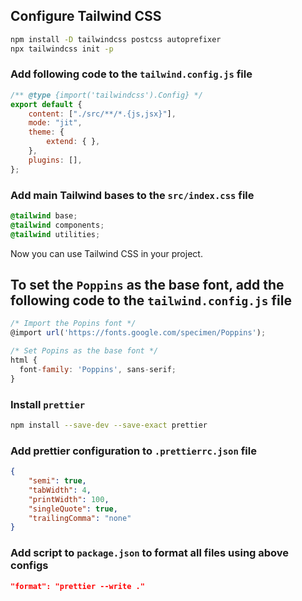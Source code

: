 ## Configure Tailwind CSS

```bash
npm install -D tailwindcss postcss autoprefixer
npx tailwindcss init -p
```

### Add following code to the `tailwind.config.js` file

```js
/** @type {import('tailwindcss').Config} */
export default {
    content: ["./src/**/*.{js,jsx}"],
    mode: "jit",
    theme: {
        extend: { },
    },
    plugins: [],
};
```

### Add main Tailwind bases to the `src/index.css` file

```css
@tailwind base;
@tailwind components;
@tailwind utilities;
```

Now you can use Tailwind CSS in your project.

## To set the `Poppins` as the base font, add the following code to the `tailwind.config.js` file

```js
/* Import the Popins font */
@import url('https://fonts.google.com/specimen/Poppins');

/* Set Popins as the base font */
html {
  font-family: 'Poppins', sans-serif;
}
```

### Install `prettier`
```bash
npm install --save-dev --save-exact prettier
```

### Add prettier configuration to `.prettierrc.json` file

```json
{
    "semi": true,
    "tabWidth": 4,
    "printWidth": 100,
    "singleQuote": true,
    "trailingComma": "none"
}
```

### Add script to `package.json` to format all files using above configs

```json
"format": "prettier --write ."
```
